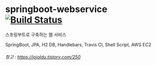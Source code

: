 # springboot-webservice [![Build Status](https://travis-ci.org/momojh94/springboot-webservice.svg?branch=master)](https://travis-ci.org/momojh94/springboot-webservice)
스프링부트로 구축하는 웹 서비스

SpringBoot, JPA, H2 DB, Handlebars, Travis CI, Shell Script, AWS EC2

###### 참고 : https://jojoldu.tistory.com/250
